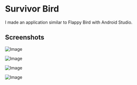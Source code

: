 # Survivor Bird

I made an application similar to Flappy Bird with Android Studio.

## Screenshots


![Image](https://orucyusa.github.io/SurvivorBird/ScreenShots/sb1.png)

![Image](https://orucyusa.github.io/SurvivorBird/ScreenShots/sb2.png)

![Image](https://orucyusa.github.io/SurvivorBird/ScreenShots/sb3.png)

![Image](https://orucyusa.github.io/SurvivorBird/ScreenShots/sb4.png)
